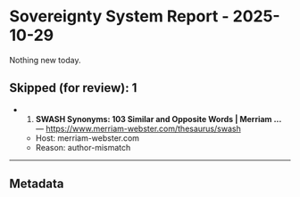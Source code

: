 # Sovereignty System Report - 2025-10-29

Nothing new today.

## Skipped (for review): 1

- 1. **SWASH Synonyms: 103 Similar and Opposite Words | Merriam ...** — https://www.merriam-webster.com/thesaurus/swash
  - Host: merriam-webster.com
  - Reason: author-mismatch

---

## Metadata
